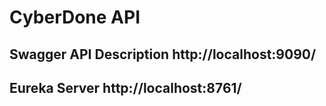 # CyberDone API

## Swagger API Description http://localhost:9090/

## Eureka Server http://localhost:8761/
